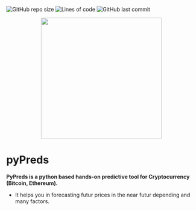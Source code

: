 ![GitHub repo size](https://img.shields.io/github/repo-size/aardoi/pyPreds?logo=GitHub&style=plastic)
![Lines of code](https://img.shields.io/tokei/lines/github/aardoi/pyPreds?style=plastic)
![GitHub last commit](https://img.shields.io/github/last-commit/aardoi/pyPreds?style=plastic)
<p align="center">
<img src="https://github.com/aardoi/pyPreds/blob/master/docs/pyPreds_logo.PNG" width="320">
</p>

# pyPreds
**PyPreds is a python based hands-on predictive tool for Cryptocurrency (Bitcoin, Ethereum).** 
  - It helps you in forecasting futur prices in the near futur depending and many factors.
